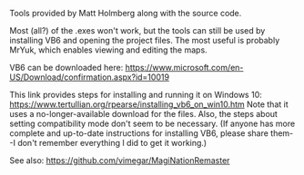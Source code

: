 Tools provided by Matt Holmberg along with the source code.

Most (all?) of the .exes won't work, but the tools can still be used by installing VB6 and opening the project files.
The most useful is probably MrYuk, which enables viewing and editing the maps.

VB6 can be downloaded here: https://www.microsoft.com/en-US/Download/confirmation.aspx?id=10019

This link provides steps for installing and running it on Windows 10: https://www.tertullian.org/rpearse/installing_vb6_on_win10.htm
Note that it uses a no-longer-available download for the files. Also, the steps about setting compatibility mode don't seem to be necessary.
(If anyone has more complete and up-to-date instructions for installing VB6, please share them--I don't remember everything I did to get it working.)

See also: https://github.com/vimegar/MagiNationRemaster
